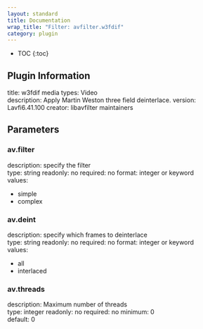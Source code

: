 ```yaml
---
layout: standard
title: Documentation
wrap_title: "Filter: avfilter.w3fdif"
category: plugin
---
```

* TOC
{:toc}

## Plugin Information

title: w3fdif
media types:
Video  
description: Apply Martin Weston three field deinterlace.
version: Lavfi6.41.100
creator: libavfilter maintainers

## Parameters

### av.filter

description:
specify the filter  
type: string
readonly: no
required: no
format: integer or keyword  
values:
* simple
* complex

### av.deint

description:
specify which frames to deinterlace  
type: string
readonly: no
required: no
format: integer or keyword  
values:
* all
* interlaced

### av.threads

description:
Maximum number of threads  
type: integer
readonly: no
required: no
minimum: 0  
default: 0  

